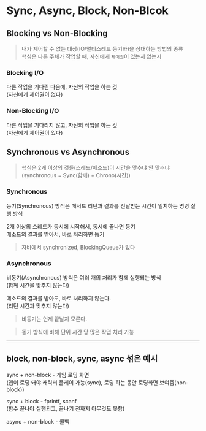 # Sync, Async, Block, Non-Blcok

## Blocking vs Non-Blocking

> 내가 제어할 수 없는 대상(IO/멀티스레드 동기화)을 상대하는 방법의 종류  
> 핵심은 다른 주체가 작업할 때, 자신에게 `제어권`이 있는지 없는지

### Blocking I/O

다른 작업을 기다린 다음에, 자신의 작업을 하는 것  
(자신에게 제어권이 없다)

### Non-Blocking I/O

다른 작업을 기다리지 않고, 자신의 작업을 하는 것  
(자신에게 제어권이 있다)

## Synchronous vs Asynchronous

> 핵심은 2개 이상의 것들(스레드/메소드)이 시간을 맞추냐 안 맞추냐  
> (synchronous = Sync(함께) + Chrono(시간))

### Synchronous

동기(Synchronous) 방식은 메서드 리턴과 결과를 전달받는 시간이 일치하는 명령 실행 방식

2개 이상의 스레드가 동시에 시작해서, 동시에 끝나면 동기  
메소드의 결과를 받아서, 바로 처리하면 동기

> 자바에서 synchronized, BlockingQueue가 있다

### Asynchronous

비동기(Asynchronous) 방식은 여러 개의 처리가 함께 실행되는 방식  
(함꼐 시간을 맞추지 않는다)

메소드의 결과를 받아도, 바로 처리하지 않는다.  
(리턴 시간과 맞추지 않는다)

> 비동기는 언제 끝날지 모른다.

> 동기 방식에 비해 단위 시간 당 많은 작업 처리 가능

---

## block, non-block, sync, async 섞은 예시

sync + non-block - 게임 로딩 화면  
(맵이 로딩 돼야 캐릭터 플레이 가능(sync), 로딩 하는 동안 로딩화면 보여줌(non-block))

sync + block - fprintf, scanf  
(함수 끝나야 실행되고, 끝나기 전까지 아무것도 못함)

async + non-block - 콜백